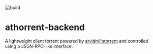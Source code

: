![build](https://github.com/Athorcis/athorrent-backend/actions/workflows/ci.yml/badge.svg)

# athorrent-backend
A lightweight client torrent powered by [arvidn/libtorrent](https://github.com/arvidn/libtorrent) and controlled using a JSON-RPC-like interface.
